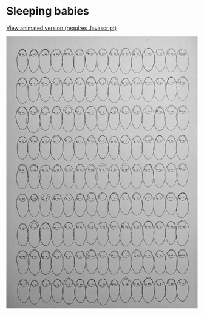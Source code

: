 # Sleeping babies

[View animated version (requires Javascript)](https://fiskurgit.github.io/blog/2019/07/03/)

![Axidraw Plot](./sleeping_babies_plot.jpeg)
